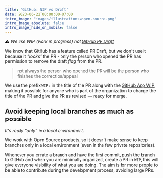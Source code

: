 ```yaml
---
title: 'GitHub: WIP vs Draft'
date: 2023-06-22T00:00:00+07:00
intro_image: "images/illustrations/open-source.png"
intro_image_absolute: false
intro_image_hide_on_mobile: false
---
```


*⚠️ We use WIP (work in progress) not [GitHub PR Draft](https://github.blog/2019-02-14-introducing-draft-pull-requests/)*

We know that GitHub has a feature called PR Draft, but we don't use it because it *"locks"* the PR - only the person who opened the PR has permission to remove the draft *flag* from the PR.

> not always the person who opened the PR will be the person who finishes the correction/appeal

We use the prefix `WIP:` in the title of the PR along with the [GitHub App WIP](https://github.com/apps/wip), making it possible for anyone who is part of the organization to change the title of the PR and give the PR as revised — ready for merge.

## Avoid keeping local branches as much as possible

*It's really “only” in a local environment.*

We work with Open Source products, so it doesn't make sense to keep branches only in a local environment (even in the few private repositories).

Whenever you create a branch and have the first commit, push the branch to GitHub and when you are minimally organized, create a PR in `WIP`, this will give everyone visibility of what you are doing. The aim is for more people to be able to contribute during the development process, avoiding large PRs.

